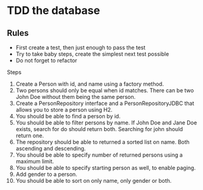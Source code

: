 # TDD the database

## Rules
* First create a test, then just enough to pass the test
* Try to take baby steps, create the simplest next test possible
* Do not forget to refactor 

Steps

1. Create a Person with id, and name using a factory method.
2. Two persons should only be equal when id matches. There can be two John Doe without them being the same person.
3. Create a PersonRepository interface and a PersonRepositoryJDBC that allows you to store a person using H2.
4. You should be able to find a person by id.
5. You should be able to filter persons by name. If John Doe and Jane Doe exists, search for do should return both. Searching for john should return one.
6. The repository should be able to returned a sorted list on name. Both ascending and descending.
7. You should be able to specify number of returned persons using a maximum limit.
8. You should be able to specify starting person as well, to enable paging.
9. Add gender to a person.
10. You should be able to sort on only name, only gender or both.
